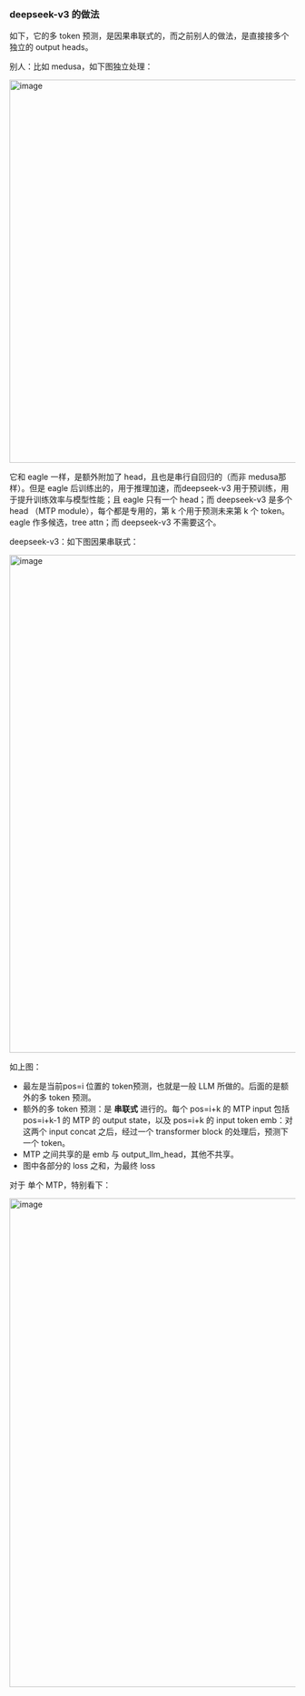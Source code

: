 ### deepseek-v3 的做法

如下，它的多 token 预测，是因果串联式的，而之前别人的做法，是直接接多个独立的 output heads。

别人：比如 medusa，如下图独立处理：

<img width="950" height="674" alt="image" src="https://github.com/user-attachments/assets/9c5fc375-bcac-434d-b88a-24e748ee9182" />

它和 eagle 一样，是额外附加了 head，且也是串行自回归的（而非 medusa那样）。但是 eagle 后训练出的，用于推理加速，而deepseek-v3 用于预训练，用于提升训练效率与模型性能；且 eagle 只有一个 head；而 deepseek-v3 是多个 head （MTP module），每个都是专用的，第 k 个用于预测未来第 k 个 token。eagle 作多候选，tree attn；而 deepseek-v3 不需要这个。

deepseek-v3：如下图因果串联式：

<img width="1762" height="876" alt="image" src="https://github.com/user-attachments/assets/016ba7af-4834-4965-92af-ec0f668ff989" />

如上图：
- 最左是当前pos=i 位置的 token预测，也就是一般 LLM 所做的。后面的是额外的多 token 预测。
- 额外的多 token 预测：是 **串联式** 进行的。每个 pos=i+k 的 MTP input 包括 pos=i+k-1 的 MTP 的 output state，以及 pos=i+k 的 input token emb：对这两个 input concat 之后，经过一个 transformer block 的处理后，预测下一个 token。
- MTP 之间共享的是 emb 与 output_llm_head，其他不共享。
- 图中各部分的 loss 之和，为最终 loss

对于 单个 MTP，特别看下：

<img width="842" height="860" alt="image" src="https://github.com/user-attachments/assets/0df634a5-55fd-409c-a74c-d328b441570b" />

